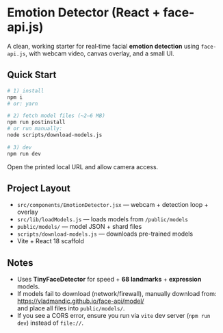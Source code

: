 # Emotion Detector (React + face-api.js)

A clean, working starter for real‑time facial **emotion detection** using `face-api.js`, with webcam video, canvas overlay, and a small UI.

## Quick Start

```bash
# 1) install
npm i
# or: yarn

# 2) fetch model files (~2–6 MB)
npm run postinstall
# or run manually:
node scripts/download-models.js

# 3) dev
npm run dev
```

Open the printed local URL and allow camera access.

## Project Layout

- `src/components/EmotionDetector.jsx` — webcam + detection loop + overlay
- `src/lib/loadModels.js` — loads models from `/public/models`
- `public/models/` — model JSON + shard files
- `scripts/download-models.js` — downloads pre-trained models
- Vite + React 18 scaffold

## Notes

- Uses **TinyFaceDetector** for speed + **68 landmarks** + **expression** models.
- If models fail to download (network/firewall), manually download from:<br>
  https://vladmandic.github.io/face-api/model/<br>
  and place all files into `public/models/`.
- If you see a CORS error, ensure you run via `vite` dev server (`npm run dev`) instead of `file://`.
